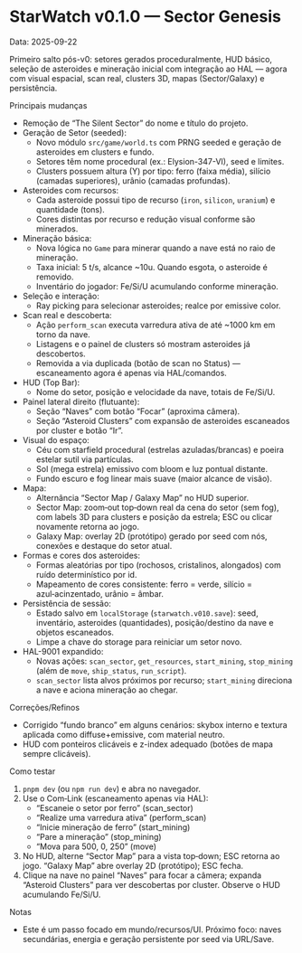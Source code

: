 # StarWatch v0.1.0 — Sector Genesis

Data: 2025-09-22

Primeiro salto pós-v0: setores gerados proceduralmente, HUD básico, seleção de asteroides e mineração inicial com integração ao HAL — agora com visual espacial, scan real, clusters 3D, mapas (Sector/Galaxy) e persistência.

Principais mudanças
- Remoção de “The Silent Sector” do nome e título do projeto.
- Geração de Setor (seeded):
  - Novo módulo `src/game/world.ts` com PRNG seeded e geração de asteroides em clusters e fundo.
  - Setores têm nome procedural (ex.: Elysion-347-VI), seed e limites.
  - Clusters possuem altura (Y) por tipo: ferro (faixa média), silício (camadas superiores), urânio (camadas profundas).
- Asteroides com recursos:
  - Cada asteroide possui tipo de recurso (`iron`, `silicon`, `uranium`) e quantidade (tons).
  - Cores distintas por recurso e redução visual conforme são minerados.
- Mineração básica:
  - Nova lógica no `Game` para minerar quando a nave está no raio de mineração.
  - Taxa inicial: 5 t/s, alcance ~10u. Quando esgota, o asteroide é removido.
  - Inventário do jogador: Fe/Si/U acumulando conforme mineração.
- Seleção e interação:
  - Ray picking para selecionar asteroides; realce por emissive color.
- Scan real e descoberta:
  - Ação `perform_scan` executa varredura ativa de até ~1000 km em torno da nave.
  - Listagens e o painel de clusters só mostram asteroides já descobertos.
  - Removida a via duplicada (botão de scan no Status) — escaneamento agora é apenas via HAL/comandos.
- HUD (Top Bar):
  - Nome do setor, posição e velocidade da nave, totais de Fe/Si/U.
- Painel lateral direito (flutuante):
  - Seção “Naves” com botão “Focar” (aproxima câmera).
  - Seção “Asteroid Clusters” com expansão de asteroides escaneados por cluster e botão “Ir”.
- Visual do espaço:
  - Céu com starfield procedural (estrelas azuladas/brancas) e poeira estelar sutil via partículas.
  - Sol (mega estrela) emissivo com bloom e luz pontual distante.
  - Fundo escuro e fog linear mais suave (maior alcance de visão).
- Mapa:
  - Alternância “Sector Map / Galaxy Map” no HUD superior.
  - Sector Map: zoom‑out top‑down real da cena do setor (sem fog), com labels 3D para clusters e posição da estrela; ESC ou clicar novamente retorna ao jogo.
  - Galaxy Map: overlay 2D (protótipo) gerado por seed com nós, conexões e destaque do setor atual.
- Formas e cores dos asteroides:
  - Formas aleatórias por tipo (rochosos, cristalinos, alongados) com ruído determinístico por id.
  - Mapeamento de cores consistente: ferro = verde, silício = azul‑acinzentado, urânio = âmbar.
- Persistência de sessão:
  - Estado salvo em `localStorage` (`starwatch.v010.save`): seed, inventário, asteroides (quantidades), posição/destino da nave e objetos escaneados.
  - Limpe a chave do storage para reiniciar um setor novo.
- HAL-9001 expandido:
  - Novas ações: `scan_sector`, `get_resources`, `start_mining`, `stop_mining` (além de `move`, `ship_status`, `run_script`).
  - `scan_sector` lista alvos próximos por recurso; `start_mining` direciona a nave e aciona mineração ao chegar.

Correções/Refinos
- Corrigido “fundo branco” em alguns cenários: skybox interno e textura aplicada como diffuse+emissive, com material neutro.
- HUD com ponteiros clicáveis e z-index adequado (botões de mapa sempre clicáveis).

Como testar
1) `pnpm dev` (ou `npm run dev`) e abra no navegador.
2) Use o Com‑Link (escaneamento apenas via HAL):
   - “Escaneie o setor por ferro” (scan_sector)
   - “Realize uma varredura ativa” (perform_scan)
   - “Inicie mineração de ferro” (start_mining)
   - “Pare a mineração” (stop_mining)
   - “Mova para 500, 0, 250” (move)
3) No HUD, alterne “Sector Map” para a vista top‑down; ESC retorna ao jogo. “Galaxy Map” abre overlay 2D (protótipo); ESC fecha.
4) Clique na nave no painel “Naves” para focar a câmera; expanda “Asteroid Clusters” para ver descobertas por cluster. Observe o HUD acumulando Fe/Si/U.

Notas
- Este é um passo focado em mundo/recursos/UI. Próximo foco: naves secundárias, energia e geração persistente por seed via URL/Save.
